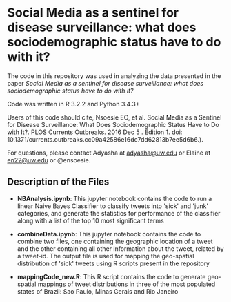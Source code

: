 # Social Media as a sentinel for disease surveillance: what does sociodemographic status have to do with it?

The code in this repository was used in analyzing the data presented in the paper *Social Media as a sentinel for disease surveillance: what does sociodemographic status have to do with it?* 

Code was written in R 3.2.2 and Python 3.4.3+

Users of this code should cite, Nsoesie EO, et al. Social Media as a Sentinel for Disease Surveillance: What Does Sociodemographic Status Have to Do with It?. PLOS Currents Outbreaks. 2016 Dec 5 . Edition 1. doi: 10.1371/currents.outbreaks.cc09a42586e16dc7dd62813b7ee5d6b6.). 

For questions, please contact Adyasha at adyasha@uw.edu or Elaine at en22@uw.edu or @ensoesie.

## Description of the Files

* **NBAnalysis.ipynb**: This jupyter notebook contains the code to run a linear Naive Bayes Classifier to classify tweets into 'sick' and 'junk' categories, and generate the statistics for performance of the classifier along with a list of the top 10 most significant terms

* **combineData.ipynb**: This jupyter notebook contains the code to combine two files, one containing the geographic location of a tweet and the other containing all other information about the tweet, related by a tweet-id. The output file is used for mapping the geo-spatial distribution of 'sick' tweets using R scripts present in the repository

* **mappingCode_new.R**: This R script contains the code to generate geo-spatial mappings of tweet distributions in three of the most populated states of Brazil: Sao Paulo, Minas Gerais and Rio Janeiro


